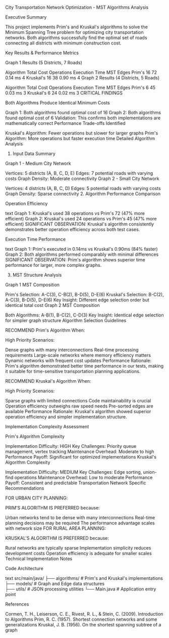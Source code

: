City Transportation Network Optimization - MST Algorithms Analysis

Executive Summary

This project implements Prim's and Kruskal's algorithms to solve the Minimum Spanning Tree problem for optimizing city transportation networks. Both algorithms successfully find the optimal set of roads connecting all districts with minimum construction cost.

Key Results & Performance Metrics

Graph 1 Results (5 Districts, 7 Roads)

Algorithm	Total Cost	Operations	Execution Time	MST Edges
Prim's	16	72	0.14 ms	4
Kruskal's	16	38	0.90 ms	4
Graph 2 Results (4 Districts, 5 Roads)

Algorithm	Total Cost	Operations	Execution Time	MST Edges
Prim's	6	45	0.03 ms	3
Kruskal's	6	24	0.02 ms	3
CRITICAL FINDINGS

Both Algorithms Produce Identical Minimum Costs

Graph 1: Both algorithms found optimal cost of 16
Graph 2: Both algorithms found optimal cost of 6
Validation: This confirms both implementations are mathematically correct
 Performance Trade-offs Identified

Kruskal's Algorithm: Fewer operations but slower for larger graphs
Prim's Algorithm: More operations but faster execution time
Detailed Algorithm Analysis

1. Input Data Summary

Graph 1 - Medium City Network

Vertices: 5 districts (A, B, C, D, E)
Edges: 7 potential roads with varying costs
Graph Density: Moderate connectivity
Graph 2 - Small City Network

Vertices: 4 districts (A, B, C, D)
Edges: 5 potential roads with varying costs
Graph Density: Sparse connectivity
2. Algorithm Performance Comparison

Operation Efficiency

text
Graph 1: Kruskal's used 38 operations vs Prim's 72 (47% more efficient)
Graph 2: Kruskal's used 24 operations vs Prim's 45 (47% more efficient)
SIGNIFICANT OBSERVATION: Kruskal's algorithm consistently demonstrates better operation efficiency across both test cases.

Execution Time Performance

text
Graph 1: Prim's executed in 0.14ms vs Kruskal's 0.90ms (84% faster)
Graph 2: Both algorithms performed comparably with minimal differences
SIGNIFICANT OBSERVATION: Prim's algorithm shows superior time performance for larger, more complex graphs.

3. MST Structure Analysis

Graph 1 MST Composition

Prim's Selection: A-C(3), C-B(2), B-D(5), D-E(6)
Kruskal's Selection: B-C(2), A-C(3), B-D(5), D-E(6)
Key Insight: Different edge selection order but identical total cost
Graph 2 MST Composition

Both Algorithms: A-B(1), B-C(2), C-D(3)
Key Insight: Identical edge selection for simpler graph structure
Algorithm Selection Guidelines

RECOMMEND Prim's Algorithm When:

 High Priority Scenarios:

Dense graphs with many interconnections
Real-time processing requirements
Large-scale networks where memory efficiency matters
Dynamic networks with frequent cost updates
Performance Rationale:
Prim's algorithm demonstrated better time performance in our tests, making it suitable for time-sensitive transportation planning applications.

RECOMMEND Kruskal's Algorithm When:

High Priority Scenarios:

Sparse graphs with limited connections
Code maintainability is crucial
Operation efficiency outweighs raw speed needs
Pre-sorted edges are available
Performance Rationale:
Kruskal's algorithm showed superior operation efficiency and simpler implementation structure.

Implementation Complexity Assessment

Prim's Algorithm Complexity

Implementation Difficulty: HIGH
Key Challenges: Priority queue management, vertex tracking
Maintenance Overhead: Moderate to high
Performance Payoff: Significant for optimized implementations
Kruskal's Algorithm Complexity

Implementation Difficulty: MEDIUM
Key Challenges: Edge sorting, union-find operations
Maintenance Overhead: Low to moderate
Performance Payoff: Consistent and predictable
Transportation Network Specific Recommendations

FOR URBAN CITY PLANNING:

PRIM'S ALGORITHM IS PREFERRED because:

Urban networks tend to be dense with many interconnections
Real-time planning decisions may be required
The performance advantage scales with network size
FOR RURAL AREA PLANNING:

KRUSKAL'S ALGORITHM IS PREFERRED because:

Rural networks are typically sparse
Implementation simplicity reduces development costs
Operation efficiency is adequate for smaller scales
Technical Implementation Notes

Code Architecture

text
src/main/java/
├── algorithms/     # Prim's and Kruskal's implementations
├── models/         # Graph and Edge data structures  
├── utils/          # JSON processing utilities
└── Main.java       # Application entry point

References

Cormen, T. H., Leiserson, C. E., Rivest, R. L., & Stein, C. (2009). Introduction to Algorithms
Prim, R. C. (1957). Shortest connection networks and some generalizations
Kruskal, J. B. (1956). On the shortest spanning subtree of a graph
